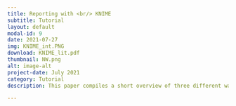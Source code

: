 ```yaml
---
title: Reporting with <br/> KNIME
subtitle: Tutorial
layout: default
modal-id: 9
date: 2021-07-27
img: KNIME_int.PNG
download: KNIME_lit.pdf
thumbnail: NW.png
alt: image-alt
project-date: July 2021
category: Tutorial
description: This paper compiles a short overview of three different ways of integrating data analysis with reporting features in KNIME.

---
```


